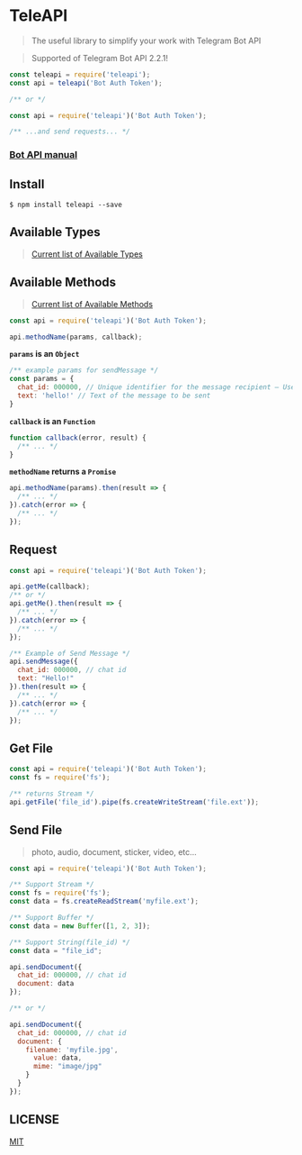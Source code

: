 # TeleAPI
> The useful library to simplify your work with Telegram Bot API

> Supported of Telegram Bot API 2.2.1!

```javascript
const teleapi = require('teleapi');
const api = teleapi('Bot Auth Token');

/** or */

const api = require('teleapi')('Bot Auth Token');

/** ...and send requests... */
```
### [Bot API manual](https://core.telegram.org/bots/api "Telegram Bot API")

## Install
```npm
$ npm install teleapi --save
```

## Available Types
> [Current list of Available Types](https://core.telegram.org/bots/api#available-types "Telegram Bot API Available Types")

## Available Methods
> [Current list of Available Methods](https://github.com/nof1000/teleapi/blob/master/api.json "api.json")


```javascript
const api = require('teleapi')('Bot Auth Token');

api.methodName(params, callback);
```

**`params` is an `Object`**
```javascript
/** example params for sendMessage */
const params = {
  chat_id: 000000, // Unique identifier for the message recipient — User or GroupChat id
  text: 'hello!' // Text of the message to be sent
}
```
**`callback` is an `Function`**
```javascript
function callback(error, result) {
  /** ... */
}
```
**`methodName` returns a `Promise`**
```javascript
api.methodName(params).then(result => {
  /** ... */
}).catch(error => {
  /** ... */ 
});
```

## Request
```javascript
const api = require('teleapi')('Bot Auth Token');

api.getMe(callback);
/** or */
api.getMe().then(result => {
  /** ... */
}).catch(error => {
  /** ... */
});

/** Example of Send Message */
api.sendMessage({
  chat_id: 000000, // chat id
  text: "Hello!"
}).then(result => {
  /** ... */
}).catch(error => {
  /** ... */
});
```

## Get File
```javascript
const api = require('teleapi')('Bot Auth Token');
const fs = require('fs');

/** returns Stream */
api.getFile('file_id').pipe(fs.createWriteStream('file.ext'));
```

## Send File
> photo, audio, document, sticker, video, etc...

```javascript
const api = require('teleapi')('Bot Auth Token');

/** Support Stream */
const fs = require('fs');
const data = fs.createReadStream('myfile.ext');

/** Support Buffer */
const data = new Buffer([1, 2, 3]);

/** Support String(file_id) */
const data = "file_id";

api.sendDocument({
  chat_id: 000000, // chat id
  document: data
});

/** or */

api.sendDocument({
  chat_id: 000000, // chat id
  document: {
    filename: 'myfile.jpg',
      value: data,
      mime: "image/jpg"
    }
  }
});

```

## LICENSE
[MIT](./LICENSE "The MIT License")
